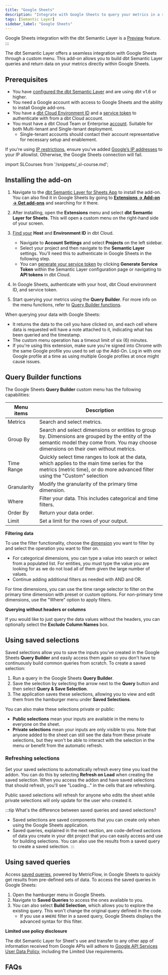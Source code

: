 ```yaml
---
title: "Google Sheets"
description: "Integrate with Google Sheets to query your metrics in a spreadsheet."
tags: [Semantic Layer]
sidebar_label: "Google Sheets"
---
```



Google Sheets integration with the dbt Semantic Layer is a [Preview](/docs/dbt-versions/product-lifecycles#dbt-cloud) feature.
:::

The dbt Semantic Layer offers a seamless integration with Google Sheets through a custom menu. This add-on allows you to build dbt Semantic Layer queries and return data on your metrics directly within Google Sheets.

## Prerequisites

- You have [configured the dbt Semantic Layer](/docs/use-dbt-semantic-layer/setup-sl) and are using dbt v1.6 or higher.
- You need a Google account with access to Google Sheets and the ability to install Google add-ons.
- You have a [dbt Cloud Environment ID](/docs/use-dbt-semantic-layer/setup-sl#set-up-dbt-semantic-layer) and a [service token](/docs/dbt-cloud-apis/service-tokens) to authenticate with from a dbt Cloud account.
- You must have a dbt Cloud Team or Enterprise [account](https://www.getdbt.com/pricing). Suitable for both Multi-tenant and Single-tenant deployment.
  - Single-tenant accounts should contact their account representative for necessary setup and enablement.

If you're using [IP restrictions](/docs/cloud/secure/ip-restrictions), ensure you've added [Google’s IP addresses](https://www.gstatic.com/ipranges/goog.txt) to your IP allowlist. Otherwise, the Google Sheets connection will fail.

import SLCourses from '/snippets/_sl-course.md';

<SLCourses/>

## Installing the add-on

1. Navigate to the [dbt Semantic Layer for Sheets App](https://gsuite.google.com/marketplace/app/foo/392263010968) to install the add-on. You can also find it in Google Sheets by going to [**Extensions -> Add-on -> Get add-ons**](https://support.google.com/docs/answer/2942256?hl=en&co=GENIE.Platform%3DDesktop&oco=0#zippy=%2Cinstall-add-ons%2Cinstall-an-add-on) and searching for it there.
2. After installing, open the **Extensions** menu and select **dbt Semantic Layer for Sheets**. This will open a custom menu on the right-hand side of your screen.
3. [Find your](/docs/use-dbt-semantic-layer/setup-sl#set-up-dbt-semantic-layer) **Host** and **Environment ID** in dbt Cloud.
   - Navigate to **Account Settings** and select **Projects** on the left sidebar.
   - Select your project and then navigate to the **Semantic Layer** settings.  You'll need this to authenticate in Google Sheets in the following step.
   - You can [generate your service token](/docs/dbt-cloud-apis/service-tokens) by clicking **Generate Service Token** within the Semantic Layer configuration page or navigating to **API tokens** in dbt Cloud.
4. In Google Sheets, authenticate with your host, dbt Cloud environment ID, and service token.
   <Lightbox src="/img/docs/dbt-cloud/semantic-layer/sl-and-gsheets.jpg" width="70%" title="Access your Environment ID, Host, and URLs in your dbt Cloud Semantic Layer settings. Generate a service token in the Semantic Layer settings or API tokens settings" />

5. Start querying your metrics using the **Query Builder**. For more info on the menu functions, refer to [Query Builder functions](#query-builder-functions).

When querying your data with Google Sheets:

- It returns the data to the cell you have clicked on, and each cell where data is requested will have a note attached to it, indicating what has been queried and the timestamp.
- The custom menu operation has a timeout limit of six (6) minutes.
- If you're using this extension, make sure you're signed into Chrome with the same Google profile you used to set up the Add-On. Log in with one Google profile at a time as using multiple Google profiles at once might cause issues.

## Query Builder functions

The Google Sheets **Query Builder** custom menu has the following capabilities:

| Menu items    | Description                                           |
|---------------|-------------------------------------------------------|
| Metrics       | Search and select metrics.                             |
| Group By      | Search and select dimensions or entities to group by. Dimensions are grouped by the entity of the semantic model they come from. You may choose dimensions on their own without metrics. |
| Time Range    | Quickly select time ranges to look at the data, which applies to the main time series for the metrics (metric time), or do more advanced filter using the "Custom" selection|
| Granularity   | Modify the granularity of the primary time dimension.      |
| Where         | Filter your data. This includes categorical and time filters. |
| Order By      | Return your data order.                              |
| Limit         | Set a limit for the rows of your output.               |



**Filtering data**

To use the filter functionality, choose the [dimension](docs/build/dimensions) you want to filter by and select the operation you want to filter on.
- For categorical dimensions, you can type a value into search or select from a populated list. For entities, you must type the value you are looking for as we do not load all of them given the large number of values.
- Continue adding additional filters as needed with AND and OR.

For time dimensions, you can use the time range selector to filter on the primary time dimension with preset or custom options. For non-primary time dimensions, use the "Where" option to apply filters.

**Querying without headers or columns**

If you would like to just query the data values without the headers, you can optionally select the **Exclude Column Names** box.

## Using saved selections
Saved selections allow you to save the inputs you've created in the Google Sheets **Query Builder** and easily access them again so you don't have to continuously build common queries from scratch. To create a saved selection:

1. Run a query in the Google Sheets **Query Builder**.
2. Save the selection by selecting the arrow next to the **Query** button and then select **Query & Save Selection**.
3. The application saves these selections, allowing you to view and edit them from the hamburger menu under **Saved Selections**. 

<Lightbox src="/img/docs/dbt-cloud/semantic-layer/gsheets-query-builder.jpg" width="25%" title="Query and save selections in the Query Builder using the arrow next to the Query button." />

You can also make these selections private or public:
- **Public selections** mean your inputs are available in the menu to everyone on the sheet.
- **Private selections** mean your inputs are only visible to you. Note that anyone added to the sheet can still see the data from these private selections, but they won't be able to interact with the selection in the menu or benefit from the automatic refresh.

### Refreshing selections

Set your saved selections to automatically refresh every time you load the addon. You can do this by selecting **Refresh on Load** when creating the saved selection. When you access the addon and have saved selections that should refresh, you'll see "Loading..." in the cells that are refreshing. 

Public saved selections will refresh for anyone who edits the sheet while private selections will only update for the user who created it.

:::tip What's the difference between saved queries and saved selections?

- Saved selections are saved components that you can create only when using the Google Sheets application.
- Saved queries, explained in the next section, are code-defined sections of data you create in your dbt project that you can easily access and use for building selections. You can also use the results from a saved query to create a saved selection.
:::

## Using saved queries
Access [saved queries](/docs/build/saved-queries), powered by MetricFlow, in Google Sheets to quickly get results from pre-defined sets of data. To access the saved queries in Google Sheets:

1. Open the hamburger menu in Google Sheets.
2. Navigate to **Saved Queries** to access the ones available to you. 
3. You can also select **Build Selection**, which allows you to explore the existing query. This won't change the original query defined in the code.
   - If you use a `WHERE` filter in a saved query, Google Sheets displays the advanced syntax for this filter.

**Limited use policy disclosure**

The dbt Semantic Layer for Sheet's use and transfer to any other app of information received from Google APIs will adhere to [Google API Services User Data Policy](https://developers.google.com/terms/api-services-user-data-policy), including the Limited Use requirements.

## FAQs
<FAQ path="Troubleshooting/sl-alpn-error" />

